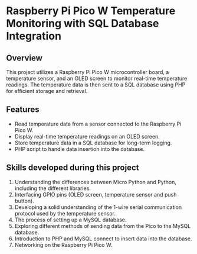 # Raspberry Pi Pico W Temperature Monitoring with SQL Database Integration

## Overview
This project utilizes a Raspberry Pi Pico W microcontroller board, a temperature sensor, and an OLED screen to monitor real-time temperature readings. The temperature data is then sent to a SQL database using PHP for efficient storage and retrieval.

## Features
- Read temperature data from a sensor connected to the Raspberry Pi Pico W.
- Display real-time temperature readings on an OLED screen.
- Store temperature data in a SQL database for long-term logging.
- PHP script to handle data insertion into the database.

## Skills developed during this project
1. Understanding the differences between Micro Python and Python, including the different libraries.
2. Interfacing GPIO pins (OLED screen, temperature sensor and push button).
3. Developing a solid understanding of the 1-wire serial communication protocol used by the temperature sensor.
4. The process of setting up a MySQL database.
5. Exploring different methods of sending data from the Pico to the MySQL database.
6. Introduction to PHP and MySQL connect to insert data into the database.
7. Networking on the Raspberry Pi Pico W.
